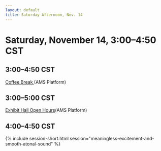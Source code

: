 ```yaml
---
layout: default
title: Saturday Afternoon, Nov. 14
---
```


# Saturday, November 14, 3:00–4:50 CST 


## 3:00–4:50 CST
<p class="non-session"><a href="https://ams2020.pathable.co/meetings/hAAESwq9Jmf2otrTL">Coffee Break </a><span>(AMS Platform)</span></p>

## 3:00–5:00 CST
<p class="non-session"><a href="https://ams2020.pathable.co/trade-show/organizations">Exhibit Hall Open Hours</a>(AMS Platform)</p>

## 4:00–4:50 CST
{% include session-short.html session="meaningless-excitement-and-smooth-atonal-sound" %}
